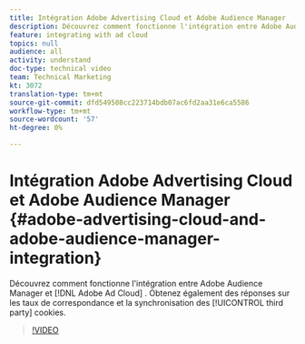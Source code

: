 ```yaml
---
title: Intégration Adobe Advertising Cloud et Adobe Audience Manager
description: Découvrez comment fonctionne l'intégration entre Adobe Audience Manager et Adobe Ad Cloud. Obtenez également des réponses sur les taux de correspondance et la synchronisation de cookies tiers.
feature: integrating with ad cloud
topics: null
audience: all
activity: understand
doc-type: technical video
team: Technical Marketing
kt: 3072
translation-type: tm+mt
source-git-commit: dfd549508cc223714bdb07ac6fd2aa31e6ca5586
workflow-type: tm+mt
source-wordcount: '57'
ht-degree: 0%

---
```



# Intégration Adobe Advertising Cloud et Adobe Audience Manager {#adobe-advertising-cloud-and-adobe-audience-manager-integration}

Découvrez comment fonctionne l&#39;intégration entre Adobe Audience Manager et [!DNL Adobe Ad Cloud] . Obtenez également des réponses sur les taux de correspondance et la synchronisation des [!UICONTROL third party] cookies.

>[!VIDEO](https://video.tv.adobe.com/v/25894/?quality=12)